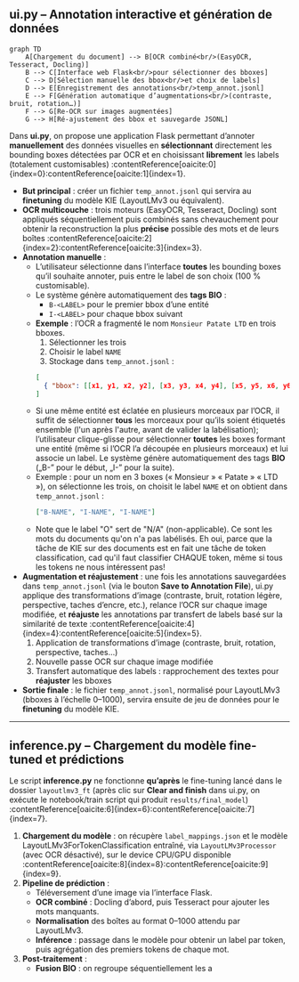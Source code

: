 ## ui.py – Annotation interactive et génération de données

```mermaid
graph TD
    A[Chargement du document] --> B[OCR combiné<br/>(EasyOCR, Tesseract, Docling)]
    B --> C[Interface web Flask<br/>pour sélectionner des bboxes]
    C --> D[Sélection manuelle des bbox<br/>et choix de labels]
    D --> E[Enregistrement des annotations<br/>temp_annot.jsonl]
    E --> F[Génération automatique d’augmentations<br/>(contraste, bruit, rotation…)]
    F --> G[Re-OCR sur images augmentées]
    G --> H[Ré-ajustement des bbox et sauvegarde JSONL]
```

Dans **ui.py**, on propose une application Flask permettant d’annoter **manuellement** des données visuelles en **sélectionnant** directement les bounding boxes détectées par OCR et en choisissant **librement** les labels (totalement customisables) :contentReference[oaicite:0]{index=0}:contentReference[oaicite:1]{index=1}.

- **But principal** : créer un fichier `temp_annot.jsonl` qui servira au **finetuning** du modèle KIE (LayoutLMv3 ou équivalent).  
- **OCR multicouche** : trois moteurs (EasyOCR, Tesseract, Docling) sont appliqués séquentiellement puis combinés sans chevauchement pour obtenir la reconstruction la plus **précise** possible des mots et de leurs boîtes :contentReference[oaicite:2]{index=2}:contentReference[oaicite:3]{index=3}.   
- **Annotation manuelle** :  
  - L’utilisateur sélectionne dans l’interface **toutes** les bounding boxes qu’il souhaite annoter, puis entre le label de son choix (100 % customisable).  
  - Le système génère automatiquement des **tags BIO** :  
    - `B-<LABEL>` pour le premier bbox d’une entité  
    - `I-<LABEL>` pour chaque bbox suivant  
  - **Exemple** : l’OCR a fragmenté le nom `Monsieur Patate LTD` en trois bboxes.  
    1. Sélectionner les trois  
    2. Choisir le label `NAME`  
    3. Stockage dans `temp_annot.jsonl` :  
    ```json
    [
      { "bbox": [[x1, y1, x2, y2], [x3, y3, x4, y4], [x5, y5, x6, y6]], "words": ["Monsieur" , "Patate" "LTD", "lives" "in", "Toulouse"], "label": ["B-NAME", "I-NAME", "I-NAME", "O", "O", "B-City"]}
    ]
    ```  
  - Si une même entité est éclatée en plusieurs morceaux par l’OCR, il suffit de sélectionner **tous** les morceaux pour qu’ils soient étiquetés ensemble (l'un après l'autre, avant de valider la labélisation); l’utilisateur clique-glisse pour sélectionner **toutes** les boxes formant une entité (même si l’OCR l’a découpée en plusieurs morceaux) et lui associe un label. Le système génère automatiquement des tags **BIO** („B-” pour le début, „I-” pour la suite).  
   - Exemple : pour un nom en 3 boxes (« Monsieur » « Patate » « LTD »), on sélectionne les trois, on choisit le label `NAME` et on obtient dans `temp_annot.jsonl` :  
     ```json
     ["B-NAME", "I-NAME", "I-NAME"]
     ```  
  - Note que le label "O" sert de "N/A" (non-applicable). Ce sont les mots du documents qu'on n'a pas labélisés. Eh oui, parce que la tâche de KIE sur des documents est en fait une tâche de token classification, cad qu'il faut classifier CHAQUE token, même si tous les tokens ne nous intéressent pas!   
- **Augmentation et réajustement** : une fois les annotations sauvegardées dans `temp_annot.jsonl` (via le bouton **Save to Annotation File**), ui.py applique des transformations d’image (contraste, bruit, rotation légère, perspective, taches d’encre, etc.), relance l’OCR sur chaque image modifiée, et **réajuste** les annotations par transfert de labels basé sur la similarité de texte :contentReference[oaicite:4]{index=4}:contentReference[oaicite:5]{index=5}.  
  1. Application de transformations d’image (contraste, bruit, rotation, perspective, taches…)  
  2. Nouvelle passe OCR sur chaque image modifiée  
  3. Transfert automatique des labels : rapprochement des textes pour **réajuster** les bboxes  
- **Sortie finale** : le fichier `temp_annot.jsonl`, normalisé pour LayoutLMv3 (bboxes à l’échelle 0–1000), servira ensuite de jeu de données pour le **finetuning** du modèle KIE.

---

## inference.py – Chargement du modèle fine-tuned et prédictions

Le script **inference.py** ne fonctionne **qu’après** le fine-tuning lancé dans le dossier `layoutlmv3_ft` (après clic sur **Clear and finish** dans ui.py, on exécute le notebook/train script qui produit `results/final_model`) :contentReference[oaicite:6]{index=6}:contentReference[oaicite:7]{index=7}.  
1. **Chargement du modèle** : on récupère `label_mappings.json` et le modèle LayoutLMv3ForTokenClassification entraîné, via `LayoutLMv3Processor` (avec OCR désactivé), sur le device CPU/GPU disponible :contentReference[oaicite:8]{index=8}:contentReference[oaicite:9]{index=9}.  
2. **Pipeline de prédiction** :  
   - Téléversement d’une image via l’interface Flask.  
   - **OCR combiné** : Docling d’abord, puis Tesseract pour ajouter les mots manquants.  
   - **Normalisation** des boîtes au format 0–1000 attendu par LayoutLMv3.  
   - **Inférence** : passage dans le modèle pour obtenir un label par token, puis agrégation des premiers tokens de chaque mot.  
3. **Post-traitement** :  
   - **Fusion BIO** : on regroupe séquentiellement les a
